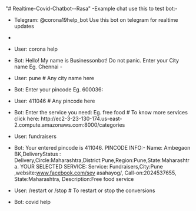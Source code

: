 "# Realtime-Covid-Chatbot--Rasa" 
-Example chat use this to test bot:-

- Telegram: @corona19help_bot  Use this bot on telegram for realtime updates
- 
- User:   corona help
- Bot:    Hello! My name is Businessonbot!
          Do not panic. Enter your City name Eg. Chennai -
- User:   pune                                                  # Any city name here
- Bot:    Enter your pincode Eg. 600036:
- User:   411046                                                # Any pincode here
- Bot:    Enter the service you need: Eg. free food     # To know more services click here: http://ec2-3-23-130-174.us-east-           2.compute.amazonaws.com:8000/categories
- User:   fundraisers    
- Bot:    Your entered pincode is 411046. PINCODE INFO:- Name: Ambegaon BK,DeliveryStatus
        : Delivery,Circle:Maharashtra,District:Pune,Region:Pune,State:Maharashtra. YOUR
         SELECTED SERVICE: Service: Fundraisers,City:Pune ,website:www.facebook.com/sev
        asahayog/, Call-on:2024537655, State:Maharashtra, Description:Free food service


- User:   /restart or /stop                                              # To restart or stop the conversions
- Bot:    covid help
